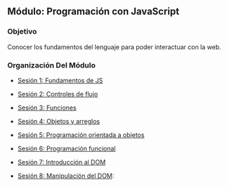 
## Módulo: Programación con JavaScript

### Objetivo

Conocer los fundamentos del lenguaje para poder interactuar con la web.

### Organización Del Módulo

 - [Sesión 1: Fundamentos de JS](./Sesion-01)

 - [Sesión 2: Controles de flujo](./Sesion-02)

 - [Sesión 3: Funciones](./Sesion-03)

 - [Sesión 4: Objetos y arreglos](./Sesion-04)

 - [Sesión 5: Programación orientada a objetos](./Sesion-05)

 - [Sesión 6: Programación funcional](./Sesion-06)

 - [Sesión 7: Introducción al DOM](./Sesion-07)

 - [Sesión 8: Manipulación del DOM](./Sesion-08):
